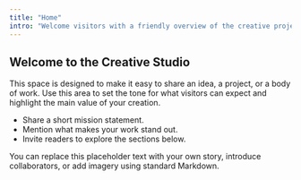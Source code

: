 ```yaml
---
title: "Home"
intro: "Welcome visitors with a friendly overview of the creative project."
---
```


## Welcome to the Creative Studio

This space is designed to make it easy to share an idea, a project, or a body of work. Use this area to set the tone for what visitors can expect and highlight the main value of your creation.

- Share a short mission statement.
- Mention what makes your work stand out.
- Invite readers to explore the sections below.

You can replace this placeholder text with your own story, introduce collaborators, or add imagery using standard Markdown.

